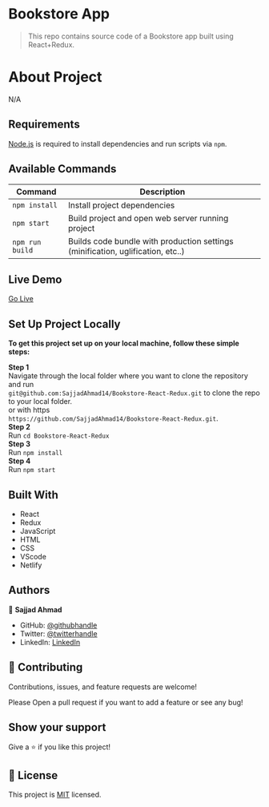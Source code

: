 # Bookstore App

> This repo contains source code of a Bookstore app built using React+Redux.
 
 # About Project

  N/A

## Requirements

[Node.js](https://nodejs.org) is required to install dependencies and run scripts via `npm`.

## Available Commands

| Command | Description |
|---------|-------------|
| `npm install` | Install project dependencies |
| `npm start` | Build project and open web server running project |
| `npm run build` | Builds code bundle with production settings (minification, uglification, etc..) |

## Live Demo

<a href = 'https://books-magic.netlify.app/' target = 'blank'>Go Live</a>

## Set Up Project Locally

**To get this project set up on your local machine, follow these simple steps:**

**Step 1**<br>
Navigate through the local folder where you want to clone the repository and run<br>
`git@github.com:SajjadAhmad14/Bookstore-React-Redux.git` to clone the repo to your local folder.<br>
or with https<br>
`https://github.com/SajjadAhmad14/Bookstore-React-Redux.git`.<br>
**Step 2**<br>
Run `cd Bookstore-React-Redux`<br>
**Step 3**<br>
Run `npm install`<br>
**Step 4**<br>
Run `npm start`<br>

## Built With

- React
- Redux
- JavaScript
- HTML
- CSS
- VScode
- Netlify

## Authors

👤 **Sajjad Ahmad**

- GitHub: [@githubhandle](https://github.com/SajjadAhmad14)
- Twitter: [@twitterhandle](https://twitter.com/Sajjad_Ahmad14)
- LinkedIn: [LinkedIn](https://www.linkedin.com/in/sajjadahmad14)

## 🤝 Contributing

Contributions, issues, and feature requests are welcome!

Please Open a pull request if you want to add a feature or see any bug!

## Show your support

Give a ⭐️ if you like this project!

## 📝 License

This project is [MIT](lic.url) licensed.
